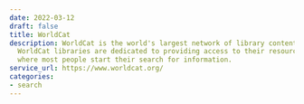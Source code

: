 ```yaml
---
date: 2022-03-12
draft: false
title: WorldCat
description: WorldCat is the world's largest network of library content and services.
  WorldCat libraries are dedicated to providing access to their resources on the Web,
  where most people start their search for information.
service_url: https://www.worldcat.org/
categories:
- search
---
```



